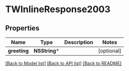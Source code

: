 # TWInlineResponse2003

## Properties
Name | Type | Description | Notes
------------ | ------------- | ------------- | -------------
**greeting** | **NSString*** |  | [optional] 

[[Back to Model list]](../README.md#documentation-for-models) [[Back to API list]](../README.md#documentation-for-api-endpoints) [[Back to README]](../README.md)


